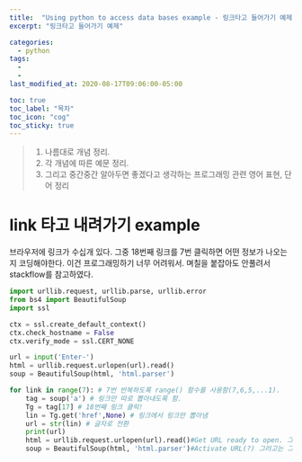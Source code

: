 ```yaml
---
title:  "Using python to access data bases example - 링크타고 들어가기 예제"
excerpt: "링크타고 들어가기 예제"

categories:
  - python
tags:
  - 
  - 
last_modified_at: 2020-08-17T09:06:00-05:00

toc: true
toc_label: "목차"
toc_icon: "cog"
toc_sticky: true
---
```


> 1. 나름대로 개념 정리.  
> 2. 각 개념에 따른 예문 정리.  
> 3. 그리고 중간중간 알아두면 좋겠다고 생각하는 프로그래밍 관련 영어 표현, 단어 정리


# link 타고 내려가기 example

브라우저에 링크가 수십개 있다. 그중 18번째 링크를 7번 클릭하면 어떤 정보가 나오는지 코딩해야한다. 이건 프로그래밍하기 너무 어려워서. 며칠을 붙잡아도 안풀려서 stackflow를 참고하였다.

```python
import urllib.request, urllib.parse, urllib.error
from bs4 import BeautifulSoup
import ssl

ctx = ssl.create_default_context()
ctx.check_hostname = False
ctx.verify_mode = ssl.CERT_NONE

url = input('Enter-')
html = urllib.request.urlopen(url).read()
soup = BeautifulSoup(html, 'html.parser')

for link in range(7): # 7번 반복하도록 range() 함수를 사용함(7,6,5,...1).
    tag = soup('a') # 링크만 따로 뽑아내도록 함.
    Tg = tag[17] # 18번째 링크 클릭!
    lin = Tg.get('href',None) # 링크에서 링크만 뽑아냄
    url = str(lin) # 글자로 전환
    print(url)
    html = urllib.request.urlopen(url).read()#Get URL ready to open. 그러고는 그 url을 다시 분석하고 다듬는 작업.
    soup = BeautifulSoup(html, 'html.parser')#Activate URL(?) 그러고는 그 url을 다시 분석하고 다듬는 작업.
```



